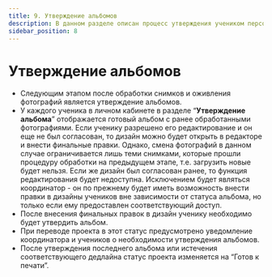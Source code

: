```yaml
---
title: 9. Утверждение альбомов
description: В данном разделе описан процесс утверждения учеником персонального альбома
sidebar_position: 8
---
```


# Утверждение альбомов
* Следующим этапом после обработки снимков и оживления фотографий является утверждение альбомов.
* У каждого ученика в личном кабинете в разделе “__Утверждение альбома__” отображается готовый альбом с ранее обработанными фотографиями. Если ученику разрешено его редактирование и он еще не был согласован, то дизайн можно будет открыть в редакторе и внести финальные правки. Однако, смена фотографий в данном случае ограничивается лишь теми снимками, которые прошли процедуру обработки на предыдущем этапе, т.е. загрузить новые будет нельзя. Если же дизайн был согласован ранее, то функция редактирования будет недоступна. Исключением будет являться координатор - он по прежнему будет иметь возможность внести правки в дизайны учеников вне зависимости от статуса альбома, но только если ему предоставлен соответствующий доступ.
* После внесения финальных правок в дизайн ученику необходимо будет утвердить альбом.
* При переводе проекта в этот статус предусмотрено уведомление координатора и учеников о необходимости утверждения альбомов.
* После утверждения последнего альбома или истечения соответствующего дедлайна статус проекта изменяется на “Готов к печати”.
